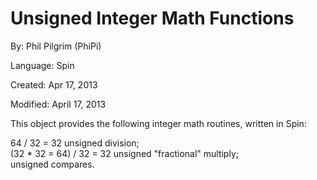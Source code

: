 # Unsigned Integer Math Functions

By: Phil Pilgrim (PhiPi)

Language: Spin

Created: Apr 17, 2013

Modified: April 17, 2013

This object provides the following integer math routines, written in Spin:

64 / 32 = 32 unsigned division;  
(32 \* 32 = 64) / 32 = 32 unsigned "fractional" multiply;  
unsigned compares.
